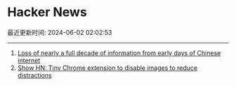 # Hacker News

最近更新时间: 2024-06-02 02:02:53

--- 
1. [Loss of nearly a full decade of information from early days of Chinese internet](https://chinamediaproject.org/2024/05/27/goldfish-memories/) 
2. [Show HN: Tiny Chrome extension to disable images to reduce distractions](https://github.com/kirill-markin/chrome-auto-image-blocker) 
